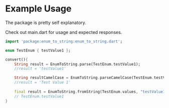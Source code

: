 # Example Usage

The package is pretty self explanatory.

Check out main.dart for usage and expected responses.

```dart
import 'package:enum_to_string:enum_to_string.dart';

enum TestEnum { testValue1 };

convert(){
    String result = EnumToString.parse(TestEnum.testValue1);
    //result = 'testValue1'

    String resultCamelCase = EnumToString.parseCamelCase(TestEnum.testValue1);
    //result = 'Test Value 1'
    
    final result = EnumToString.fromString(TestEnum.values, "testValue1");
    // TestEnum.testValue1
}
```